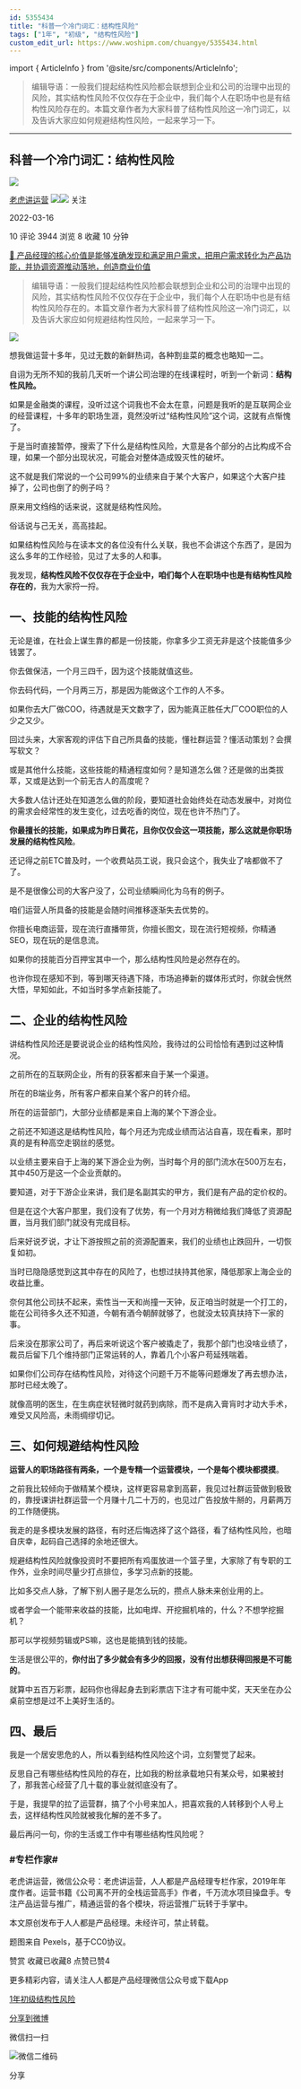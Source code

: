 ```yaml
---
id: 5355434
title: "科普一个冷门词汇：结构性风险"
tags: ["1年", "初级", "结构性风险"]
custom_edit_url: https://www.woshipm.com/chuangye/5355434.html
---
```

import { ArticleInfo } from '@site/src/components/ArticleInfo';

<ArticleInfo
    author="老虎讲运营"
    authorLink="https://www.woshipm.com/u/227260"
    published="2022-03-16"
    views={3944}
    comments={10}
    collects={8}
/>

> 编辑导语：一般我们提起结构性风险都会联想到企业和公司的治理中出现的风险，其实结构性风险不仅仅存在于企业中，我们每个人在职场中也是有结构性风险存在的。本篇文章作者为大家科普了结构性风险这一冷门词汇，以及告诉大家应如何规避结构性风险，一起来学习一下。

---

## 科普一个冷门词汇：结构性风险

[![](https://image.woshipm.com/wp-files/2019/09/MaWGa3jaCqYy28UxGK3H.jpg!/both/72x72)](https://www.woshipm.com/u/227260)

[老虎讲运营](https://www.woshipm.com/u/227260) ![](https://static.woshipm.com/tag/1121_1@2x.png)![](https://static.woshipm.com/tag/2103_1@2x.png) 关注

2022-03-16

10 评论 3944 浏览 8 收藏 10 分钟

[🔗 产品经理的核心价值是能够准确发现和满足用户需求，把用户需求转化为产品功能，并协调资源推动落地，创造商业价值](https://ke.qidianla.com/courses/90pm)

> 编辑导语：一般我们提起结构性风险都会联想到企业和公司的治理中出现的风险，其实结构性风险不仅仅存在于企业中，我们每个人在职场中也是有结构性风险存在的。本篇文章作者为大家科普了结构性风险这一冷门词汇，以及告诉大家应如何规避结构性风险，一起来学习一下。

![](https://image.woshipm.com/wp-files/2022/03/Pe5Y6NunYrdVRc7jPiGw.jpg)

想我做运营十多年，见过无数的新鲜热词，各种割韭菜的概念也略知一二。

自诩为无所不知的我前几天听一个讲公司治理的在线课程时，听到一个新词：**结构性风险。**

如果是金融类的课程，没听过这个词我也不会太在意，问题是我听的是互联网企业的经营课程，十多年的职场生涯，竟然没听过“结构性风险”这个词，这就有点惭愧了。

于是当时直接暂停，搜索了下什么是结构性风险，大意是各个部分的占比构成不合理，如果一个部分出现状况，可能会对整体造成毁灭性的破坏。

这不就是我们常说的一个公司99%的业绩来自于某个大客户，如果这个大客户挂掉了，公司也倒了的例子吗？

原来用文绉绉的话来说，这就是结构性风险。

俗话说与己无关，高高挂起。

如果结构性风险与在读本文的各位没有什么关联，我也不会讲这个东西了，是因为这么多年的工作经验，见过了太多的人和事。

我发现，**结构性风险不仅仅存在于企业中，咱们每个人在职场中也是有结构性风险存在的**，我为大家捋一捋。

## 一、技能的结构性风险

无论是谁，在社会上谋生靠的都是一份技能，你拿多少工资无非是这个技能值多少钱罢了。

你去做保洁，一个月三四千，因为这个技能就值这些。

你去码代码，一个月两三万，那是因为能做这个工作的人不多。

如果你去大厂做COO，待遇就是天文数字了，因为能真正胜任大厂COO职位的人少之又少。

回过头来，大家客观的评估下自己所具备的技能，懂社群运营？懂活动策划？会撰写软文？

或是其他什么技能，这些技能的精通程度如何？是知道怎么做？还是做的出类拔萃，又或是达到一个前无古人的高度呢？

大多数人估计还处在知道怎么做的阶段，要知道社会始终处在动态发展中，对岗位的需求会经常性的发生变化，过去吃香的岗位，现在也许不热门了。

**你最擅长的技能，如果成为昨日黄花，且你仅仅会这一项技能，那么这就是你职场发展的结构性风险**。

还记得之前ETC普及时，一个收费站员工说，我只会这个，我失业了啥都做不了了。

是不是很像公司的大客户没了，公司业绩瞬间化为乌有的例子。

咱们运营人所具备的技能是会随时间推移逐渐失去优势的。

你擅长电商运营，现在流行直播带货，你擅长图文，现在流行短视频，你精通SEO，现在玩的是信息流。

如果你的技能百分百押宝其中一个，那么结构性风险是必然存在的。

也许你现在感知不到，等到哪天待遇下降，市场追捧新的媒体形式时，你就会恍然大悟，早知如此，不如当时多学点新技能了。

## 二、企业的结构性风险

讲结构性风险还是要说说企业的结构性风险，我待过的公司恰恰有遇到过这种情况。

之前所在的互联网企业，所有的获客都来自于某一个渠道。

所在的B端业务，所有客户都来自某个客户的转介绍。

所在的运营部门，大部分业绩都是来自上海的某个下游企业。

之前还不知道这是结构性风险，每个月还为完成业绩而沾沾自喜，现在看来，那时真的是有种高空走钢丝的感觉。

以业绩主要来自于上海的某下游企业为例，当时每个月的部门流水在500万左右，其中450万是这一个企业贡献的。

要知道，对于下游企业来讲，我们是名副其实的甲方，我们是有产品的定价权的。

但是在这个大客户那里，我们没有了优势，有一个月对方稍微给我们降低了资源配置，当月我们部门就没有完成目标。

后来好说歹说，才让下游按照之前的资源配置来，我们的业绩也止跌回升，一切恢复如初。

当时已隐隐感觉到这其中存在的风险了，也想过扶持其他家，降低那家上海企业的收益比重。

奈何其他公司扶不起来，索性当一天和尚撞一天钟，反正咱当时就是一个打工的，能在公司待多久还不知道，今朝有酒今朝醉就够了，也就没太较真扶持下一家的事。

后来没在那家公司了，再后来听说这个客户被撬走了，我那个部门也没啥业绩了，裁员后留下几个维持部门正常运转的人，靠着几个小客户苟延残喘着。

如果你们公司存在结构性风险，对待这个问题千万不能等问题爆发了再去想办法，那时已经太晚了。

就像高明的医生，在生病症状轻微时就药到病除，而不是病入膏肓时才动大手术，难受又风险高，未雨绸缪切记。

## 三、如何规避结构性风险

**运营人的职场路径有两条，一个是专精一个运营模块，一个是每个模块都摸摸**。

之前我比较倾向于做精某个模块，这样更容易拿到高薪，我见过社群运营做到极致的，靠授课讲社群运营一个月赚十几二十万的，也见过广告投放牛掰的，月薪两万的工作随便挑。

我走的是多模块发展的路径，有时还后悔选择了这个路径，看了结构性风险，也暗自庆幸，起码自己选择的余地还很大。

规避结构性风险就像投资时不要把所有鸡蛋放进一个篮子里，大家除了有专职的工作外，业余时间尽量少打点排位，多学习点新的技能。

比如多交点人脉，了解下别人圈子是怎么玩的，攒点人脉未来创业用的上。

或者学会一个能带来收益的技能，比如电焊、开挖掘机啥的，什么？不想学挖掘机？

那可以学视频剪辑或PS嘛，这也是能搞到钱的技能。

生活是很公平的，**你付出了多少就会有多少的回报，没有付出想获得回报是不可能的**。

就算中五百万彩票，起码你也得起身去到彩票店下注才有可能中奖，天天坐在办公桌前空想是过不上美好生活的。

## 四、最后

我是一个居安思危的人，所以看到结构性风险这个词，立刻警觉了起来。

反思自己有哪些结构性风险的存在，比如我的粉丝承载地只有某众号，如果被封了，那我苦心经营了几十载的事业就彻底没有了。

于是，我提早的拉了运营群，搞了个小号来加人，把喜欢我的人转移到个人号上去，这样结构性风险就被我化解的差不多了。

最后再问一句，你的生活或工作中有哪些结构性风险呢？

### #专栏作家#

老虎讲运营，微信公众号：老虎讲运营，人人都是产品经理专栏作家，2019年年度作者。运营书籍《公司离不开的全栈运营高手》作者，千万流水项目操盘手。专注产品运营与推广，精通运营的各个模块，将运营推广玩转于手掌中。

本文原创发布于人人都是产品经理。未经许可，禁止转载。

题图来自 Pexels，基于CC0协议。

赞赏 收藏已收藏8 点赞已赞4

更多精彩内容，请关注人人都是产品经理微信公众号或下载App

[1年](https://www.woshipm.com/tag/1%e5%b9%b4)[初级](https://www.woshipm.com/tag/%e5%88%9d%e7%ba%a7)[结构性风险](https://www.woshipm.com/tag/%e7%bb%93%e6%9e%84%e6%80%a7%e9%a3%8e%e9%99%a9)

[分享到微博](https://service.weibo.com/share/share.php?appkey=2775287854&title=科普一个冷门词汇：结构性风险&url=https://www.woshipm.com/chuangye/5355434.html&pic=https://image.woshipm.com/wp-files/2022/03/Pe5Y6NunYrdVRc7jPiGw.jpg)

微信扫一扫

![微信二维码](https://api.pwmqr.com/qrcode/create/?url=https://www.woshipm.com/chuangye/5355434.html)

分享